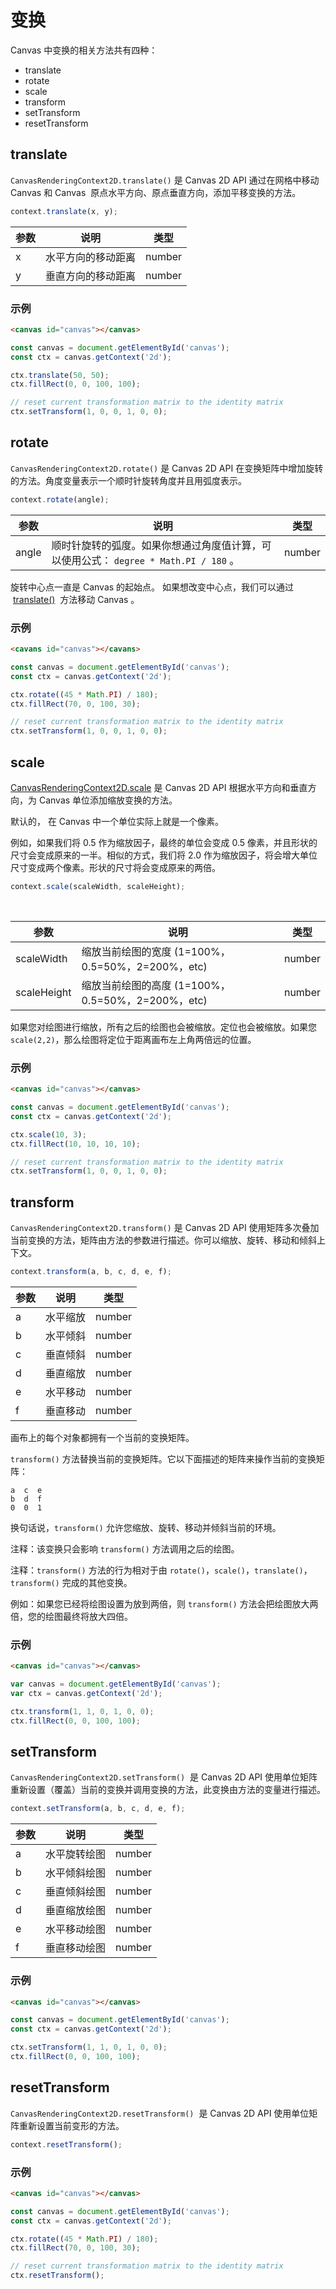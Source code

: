# 变换

Canvas 中变换的相关方法共有四种：

- translate
- rotate
- scale
- transform
- setTransform
- resetTransform

## translate

`CanvasRenderingContext2D.translate()` 是 Canvas 2D API 通过在网格中移动 Canvas 和 Canvas  原点水平方向、原点垂直方向，添加平移变换的方法。

```js
context.translate(x, y);
```

| 参数 | 说明               | 类型   |
| ---- | ------------------ | ------ |
| x    | 水平方向的移动距离 | number |
| y    | 垂直方向的移动距离 | number |

### 示例

```html
<canvas id="canvas"></canvas>
```

```js
const canvas = document.getElementById('canvas');
const ctx = canvas.getContext('2d');

ctx.translate(50, 50);
ctx.fillRect(0, 0, 100, 100);

// reset current transformation matrix to the identity matrix
ctx.setTransform(1, 0, 0, 1, 0, 0);
```

## rotate

`CanvasRenderingContext2D.rotate()` 是 Canvas 2D API 在变换矩阵中增加旋转的方法。角度变量表示一个顺时针旋转角度并且用弧度表示。

```js
context.rotate(angle);
```

| 参数  | 说明                                                                                 | 类型   |
| ----- | ------------------------------------------------------------------------------------ | ------ |
| angle | 顺时针旋转的弧度。如果你想通过角度值计算，可以使用公式： `degree * Math.PI / 180` 。 | number |

旋转中心点一直是 Canvas 的起始点。 如果想改变中心点，我们可以通过  [translate()](#translate)  方法移动 Canvas 。

### 示例

```html
<cavans id="canvas"></cavans>
```

```js
const canvas = document.getElementById('canvas');
const ctx = canvas.getContext('2d');

ctx.rotate((45 * Math.PI) / 180);
ctx.fillRect(70, 0, 100, 30);

// reset current transformation matrix to the identity matrix
ctx.setTransform(1, 0, 0, 1, 0, 0);
```

## scale

[CanvasRenderingContext2D.scale](https://developer.mozilla.org/zh-CN/docs/Web/API/CanvasRenderingContext2D/scale) 是 Canvas 2D API 根据水平方向和垂直方向，为 Canvas 单位添加缩放变换的方法。

默认的， 在 Canvas 中一个单位实际上就是一个像素。

例如，如果我们将 0.5 作为缩放因子，最终的单位会变成 0.5 像素，并且形状的尺寸会变成原来的一半。相似的方式，我们将 2.0 作为缩放因子，将会增大单位尺寸变成两个像素。形状的尺寸将会变成原来的两倍。

```typescript
context.scale(scaleWidth, scaleHeight);
```

<br />

| 参数        | 说明                                              | 类型   |
| ----------- | ------------------------------------------------- | ------ |
| scaleWidth  | 缩放当前绘图的宽度 (1=100%，0.5=50%，2=200%，etc) | number |
| scaleHeight | 缩放当前绘图的高度 (1=100%，0.5=50%，2=200%，etc) | number |

如果您对绘图进行缩放，所有之后的绘图也会被缩放。定位也会被缩放。如果您 `scale(2,2)`，那么绘图将定位于距离画布左上角两倍远的位置。

### 示例

```html
<canvas id="canvas"></canvas>
```

```js
const canvas = document.getElementById('canvas');
const ctx = canvas.getContext('2d');

ctx.scale(10, 3);
ctx.fillRect(10, 10, 10, 10);

// reset current transformation matrix to the identity matrix
ctx.setTransform(1, 0, 0, 1, 0, 0);
```

## transform

`CanvasRenderingContext2D.transform()` 是 Canvas 2D API 使用矩阵多次叠加当前变换的方法，矩阵由方法的参数进行描述。你可以缩放、旋转、移动和倾斜上下文。

```js
context.transform(a, b, c, d, e, f);
```

| 参数 | 说明     | 类型   |
| ---- | -------- | ------ |
| a    | 水平缩放 | number |
| b    | 水平倾斜 | number |
| c    | 垂直倾斜 | number |
| d    | 垂直缩放 | number |
| e    | 水平移动 | number |
| f    | 垂直移动 | number |

画布上的每个对象都拥有一个当前的变换矩阵。

`transform()` 方法替换当前的变换矩阵。它以下面描述的矩阵来操作当前的变换矩阵：

```
a  c  e
b  d  f
0  0  1
```

换句话说，`transform()` 允许您缩放、旋转、移动并倾斜当前的环境。

注释：该变换只会影响 `transform()` 方法调用之后的绘图。

注释：`transform()` 方法的行为相对于由 `rotate()`，`scale()`，`translate()`，`transform()` 完成的其他变换。

例如：如果您已经将绘图设置为放到两倍，则 `transform()` 方法会把绘图放大两倍，您的绘图最终将放大四倍。

### 示例

```html
<canvas id="canvas"></canvas>
```

```js
var canvas = document.getElementById('canvas');
var ctx = canvas.getContext('2d');

ctx.transform(1, 1, 0, 1, 0, 0);
ctx.fillRect(0, 0, 100, 100);
```

## setTransform

`CanvasRenderingContext2D.setTransform()`  是 Canvas 2D API 使用单位矩阵重新设置（覆盖）当前的变换并调用变换的方法，此变换由方法的变量进行描述。

```js
context.setTransform(a, b, c, d, e, f);
```

| 参数 | 说明         | 类型   |
| ---- | ------------ | ------ |
| a    | 水平旋转绘图 | number |
| b    | 水平倾斜绘图 | number |
| c    | 垂直倾斜绘图 | number |
| d    | 垂直缩放绘图 | number |
| e    | 水平移动绘图 | number |
| f    | 垂直移动绘图 | number |

### 示例

```html
<canvas id="canvas"></canvas>
```

```js
const canvas = document.getElementById('canvas');
const ctx = canvas.getContext('2d');

ctx.setTransform(1, 1, 0, 1, 0, 0);
ctx.fillRect(0, 0, 100, 100);
```

## resetTransform

`CanvasRenderingContext2D.resetTransform()`  是 Canvas 2D API 使用单位矩阵重新设置当前变形的方法。

```js
context.resetTransform();
```

### 示例

```html
<canvas id="canvas"></canvas>
```

```js
const canvas = document.getElementById('canvas');
const ctx = canvas.getContext('2d');

ctx.rotate((45 * Math.PI) / 180);
ctx.fillRect(70, 0, 100, 30);

// reset current transformation matrix to the identity matrix
ctx.resetTransform();
```
